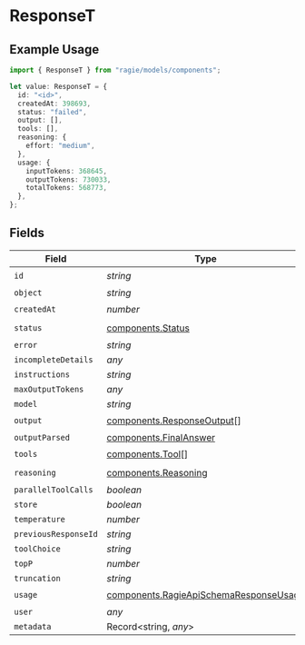 # ResponseT

## Example Usage

```typescript
import { ResponseT } from "ragie/models/components";

let value: ResponseT = {
  id: "<id>",
  createdAt: 398693,
  status: "failed",
  output: [],
  tools: [],
  reasoning: {
    effort: "medium",
  },
  usage: {
    inputTokens: 368645,
    outputTokens: 730033,
    totalTokens: 568773,
  },
};
```

## Fields

| Field                                                                                            | Type                                                                                             | Required                                                                                         | Description                                                                                      |
| ------------------------------------------------------------------------------------------------ | ------------------------------------------------------------------------------------------------ | ------------------------------------------------------------------------------------------------ | ------------------------------------------------------------------------------------------------ |
| `id`                                                                                             | *string*                                                                                         | :heavy_check_mark:                                                                               | N/A                                                                                              |
| `object`                                                                                         | *string*                                                                                         | :heavy_minus_sign:                                                                               | N/A                                                                                              |
| `createdAt`                                                                                      | *number*                                                                                         | :heavy_check_mark:                                                                               | N/A                                                                                              |
| `status`                                                                                         | [components.Status](../../models/components/status.md)                                           | :heavy_check_mark:                                                                               | N/A                                                                                              |
| `error`                                                                                          | *string*                                                                                         | :heavy_minus_sign:                                                                               | N/A                                                                                              |
| `incompleteDetails`                                                                              | *any*                                                                                            | :heavy_minus_sign:                                                                               | N/A                                                                                              |
| `instructions`                                                                                   | *string*                                                                                         | :heavy_minus_sign:                                                                               | N/A                                                                                              |
| `maxOutputTokens`                                                                                | *any*                                                                                            | :heavy_minus_sign:                                                                               | N/A                                                                                              |
| `model`                                                                                          | *string*                                                                                         | :heavy_minus_sign:                                                                               | N/A                                                                                              |
| `output`                                                                                         | [components.ResponseOutput](../../models/components/responseoutput.md)[]                         | :heavy_check_mark:                                                                               | N/A                                                                                              |
| `outputParsed`                                                                                   | [components.FinalAnswer](../../models/components/finalanswer.md)                                 | :heavy_minus_sign:                                                                               | N/A                                                                                              |
| `tools`                                                                                          | [components.Tool](../../models/components/tool.md)[]                                             | :heavy_check_mark:                                                                               | N/A                                                                                              |
| `reasoning`                                                                                      | [components.Reasoning](../../models/components/reasoning.md)                                     | :heavy_check_mark:                                                                               | N/A                                                                                              |
| `parallelToolCalls`                                                                              | *boolean*                                                                                        | :heavy_minus_sign:                                                                               | N/A                                                                                              |
| `store`                                                                                          | *boolean*                                                                                        | :heavy_minus_sign:                                                                               | N/A                                                                                              |
| `temperature`                                                                                    | *number*                                                                                         | :heavy_minus_sign:                                                                               | N/A                                                                                              |
| `previousResponseId`                                                                             | *string*                                                                                         | :heavy_minus_sign:                                                                               | N/A                                                                                              |
| `toolChoice`                                                                                     | *string*                                                                                         | :heavy_minus_sign:                                                                               | N/A                                                                                              |
| `topP`                                                                                           | *number*                                                                                         | :heavy_minus_sign:                                                                               | N/A                                                                                              |
| `truncation`                                                                                     | *string*                                                                                         | :heavy_minus_sign:                                                                               | N/A                                                                                              |
| `usage`                                                                                          | [components.RagieApiSchemaResponseUsage](../../models/components/ragieapischemaresponseusage.md) | :heavy_check_mark:                                                                               | N/A                                                                                              |
| `user`                                                                                           | *any*                                                                                            | :heavy_minus_sign:                                                                               | N/A                                                                                              |
| `metadata`                                                                                       | Record<string, *any*>                                                                            | :heavy_minus_sign:                                                                               | N/A                                                                                              |